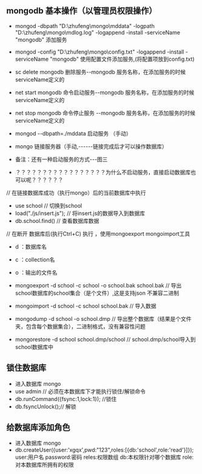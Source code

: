 ## mongodb 基本操作（以管理员权限操作）

- mongod -dbpath "D:\zhufeng\mongo\mddata" -logpath "D:\zhufeng\mongo\mdlog.log"       -logappend  -install -serviceName "mongodb"     添加服务
- mongod -config "D:\zhufeng\mongo\config.txt" -logappend  -install -serviceName "mongodb"  使用配置文件添加服务,(将配置项放到config.txt)
- sc delete mongodb   删除服务--mongodb 服务名称，在添加服务的时候serviceName定义的
- net start mongodb  命令启动服务--mongodb 服务名称，在添加服务的时候serviceName定义的
- net stop mongodb  命令停止服务  --mongodb 服务名称，在添加服务的时候serviceName定义的
- mongod --dbpath=./mddata 启动服务 （手动）
- mongo 链接服务器（手动,------链接完成后才可以操作数据库）
- 备注：还有一种启动服务的方式---图三

- ？？？？？？？？？？？？？？？？？为什么不启动服务，直接启动数据库也可以呢？？？？？？

// 在链接数据库成功（执行mongo）后的当前数据库中执行
- use school // 切换到school
- load("./js/insert.js"); // 将insert.js的数据导入到数据库
- db.school.find()   // 查看数据库数据


// 在断开 数据库后(执行Ctrl+C) 执行 ，使用mongoexport  mongoimport工具
 - d ：数据库名
 - c ：collection名
 - o ：输出的文件名
 - mongoexport -d school -c school -o school.bak school.bak  // 导出school数据库的school集合（是个文件）,这是支持json 不兼容二进制
 - mongoimport -d school -c school school.bak // 导入数据        



- mongodump -d school -o school.dmp   // 导出整个数据库（结果是个文件夹，包含每个数据集合），二进制格式，没有兼容性问题
- mongorestore -d school school.dmp/school   // school.dmp/school导入到school数据库中


##   锁住数据库
- 进入数据库  mongo
- use admin // 必须在本数据库下才能执行锁住/解锁命令
- db.runCommand({fsync:1,lock:1}); //锁住
- db.fsyncUnlock();// 解锁

## 给数据库添加角色
- 进入数据库  mongo
- db.createUser({user:'xgqx',pwd:"123",roles:[{db:'school',role:'read'}]});
  user:用户名
  password:密码
  reles:权限数组
       db:本权限针对哪个数据库
       role:对本数据库所拥有的权限